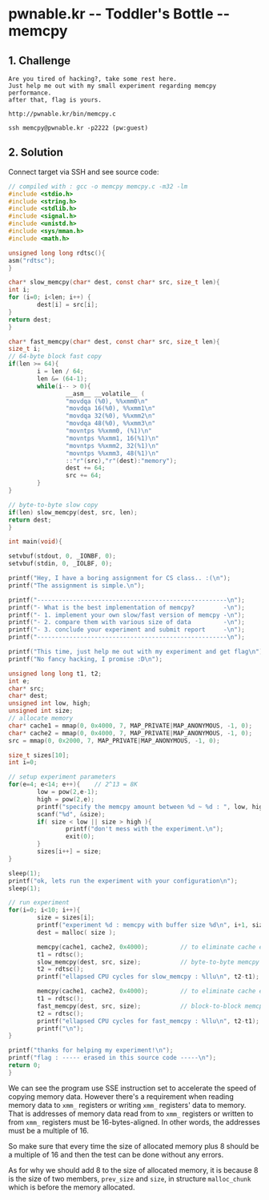 # pwnable.kr -- Toddler's Bottle -- memcpy

## 1. Challenge

```
Are you tired of hacking?, take some rest here.
Just help me out with my small experiment regarding memcpy performance.
after that, flag is yours.

http://pwnable.kr/bin/memcpy.c

ssh memcpy@pwnable.kr -p2222 (pw:guest)
```

## 2. Solution

Connect target via SSH and see source code:

```c
// compiled with : gcc -o memcpy memcpy.c -m32 -lm
#include <stdio.h>
#include <string.h>
#include <stdlib.h>
#include <signal.h>
#include <unistd.h>
#include <sys/mman.h>
#include <math.h>

unsigned long long rdtsc(){
asm("rdtsc");
}

char* slow_memcpy(char* dest, const char* src, size_t len){
int i;
for (i=0; i<len; i++) {
        dest[i] = src[i];
}
return dest;
}

char* fast_memcpy(char* dest, const char* src, size_t len){
size_t i;
// 64-byte block fast copy
if(len >= 64){
        i = len / 64;
        len &= (64-1);
        while(i-- > 0){
                __asm__ __volatile__ (
                "movdqa (%0), %%xmm0\n"
                "movdqa 16(%0), %%xmm1\n"
                "movdqa 32(%0), %%xmm2\n"
                "movdqa 48(%0), %%xmm3\n"
                "movntps %%xmm0, (%1)\n"
                "movntps %%xmm1, 16(%1)\n"
                "movntps %%xmm2, 32(%1)\n"
                "movntps %%xmm3, 48(%1)\n"
                ::"r"(src),"r"(dest):"memory");
                dest += 64;
                src += 64;
        }
}

// byte-to-byte slow copy
if(len) slow_memcpy(dest, src, len);
return dest;
}

int main(void){

setvbuf(stdout, 0, _IONBF, 0);
setvbuf(stdin, 0, _IOLBF, 0);

printf("Hey, I have a boring assignment for CS class.. :(\n");
printf("The assignment is simple.\n");

printf("-----------------------------------------------------\n");
printf("- What is the best implementation of memcpy?        -\n");
printf("- 1. implement your own slow/fast version of memcpy -\n");
printf("- 2. compare them with various size of data         -\n");
printf("- 3. conclude your experiment and submit report     -\n");
printf("-----------------------------------------------------\n");

printf("This time, just help me out with my experiment and get flag\n");
printf("No fancy hacking, I promise :D\n");

unsigned long long t1, t2;
int e;
char* src;
char* dest;
unsigned int low, high;
unsigned int size;
// allocate memory
char* cache1 = mmap(0, 0x4000, 7, MAP_PRIVATE|MAP_ANONYMOUS, -1, 0);
char* cache2 = mmap(0, 0x4000, 7, MAP_PRIVATE|MAP_ANONYMOUS, -1, 0);
src = mmap(0, 0x2000, 7, MAP_PRIVATE|MAP_ANONYMOUS, -1, 0);

size_t sizes[10];
int i=0;

// setup experiment parameters
for(e=4; e<14; e++){    // 2^13 = 8K
        low = pow(2,e-1);
        high = pow(2,e);
        printf("specify the memcpy amount between %d ~ %d : ", low, high);
        scanf("%d", &size);
        if( size < low || size > high ){
                printf("don't mess with the experiment.\n");
                exit(0);
        }
        sizes[i++] = size;
}

sleep(1);
printf("ok, lets run the experiment with your configuration\n");
sleep(1);

// run experiment
for(i=0; i<10; i++){
        size = sizes[i];
        printf("experiment %d : memcpy with buffer size %d\n", i+1, size);
        dest = malloc( size );

        memcpy(cache1, cache2, 0x4000);         // to eliminate cache effect
        t1 = rdtsc();
        slow_memcpy(dest, src, size);           // byte-to-byte memcpy
        t2 = rdtsc();
        printf("ellapsed CPU cycles for slow_memcpy : %llu\n", t2-t1);

        memcpy(cache1, cache2, 0x4000);         // to eliminate cache effect
        t1 = rdtsc();
        fast_memcpy(dest, src, size);           // block-to-block memcpy
        t2 = rdtsc();
        printf("ellapsed CPU cycles for fast_memcpy : %llu\n", t2-t1);
        printf("\n");
}

printf("thanks for helping my experiment!\n");
printf("flag : ----- erased in this source code -----\n");
return 0;
}
```

We can see the program use SSE instruction set to accelerate the speed of copying memory data. However there's a requirement when reading memory data to `xmm_` registers or writing `xmm_` registers' data to memory. That is addresses of memory data read from to `xmm_` registers or written to from `xmm_` registers must be 16-bytes-aligned. In other words, the addresses must be a multiple of 16.

So make sure that every time the size of allocated memory plus 8 should be a multiple of 16 and then the test can be done without any errors.

As for why we should add 8 to the size of allocated memory, it is because 8 is the size of two members, `prev_size` and `size`, in structure `malloc_chunk` which is before the memory allocated.
